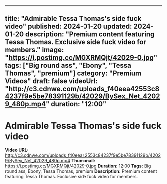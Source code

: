 
---
title: "Admirable Tessa Thomas's side fuck video"
published: 2024-01-20
updated: 2024-01-20
description: "Premium content featuring Tessa Thomas. Exclusive side fuck video for members."
image: "https://i.postimg.cc/MGXRMQjt/42029-0.jpg"
tags: ["Big round ass", "Ebony", "Tessa Thomas", "premium"]
category: "Premium Videos"
draft: false
videoUrl: "http://c3.cdnwe.com/uploads_f40eea42553c84237f9e5be78391129b/42029/BySex_Net_42029_480p.mp4"
duration: "12:00"
---

# Admirable Tessa Thomas's side fuck video

**Video URL:** http://c3.cdnwe.com/uploads_f40eea42553c84237f9e5be78391129b/42029/BySex_Net_42029_480p.mp4
**Thumbnail:** https://i.postimg.cc/MGXRMQjt/42029-0.jpg
**Duration:** 12:00
**Tags:** Big round ass, Ebony, Tessa Thomas, premium
**Description:** Premium content featuring Tessa Thomas. Exclusive side fuck video for members.
